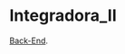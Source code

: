 # Integradora_II
[Back-End](https://github.com/CarlosMR75/Integradora_II/tree/main/BackEnd-GymCapyFit).
